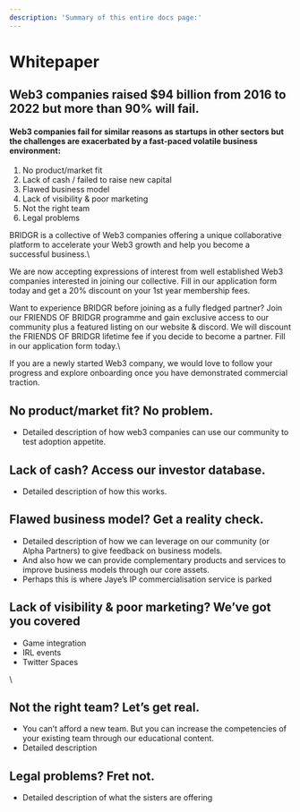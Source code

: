 ```yaml
---
description: 'Summary of this entire docs page:'
---
```


# Whitepaper

## Web3 companies raised $94 billion from 2016 to 2022 but more than 90% will fail.&#x20;

#### Web3 companies fail for similar reasons as startups in other sectors but the challenges are exacerbated by a fast-paced volatile business environment:

1. No product/market fit
2. Lack of cash / failed to raise new capital
3. Flawed business model
4. Lack of visibility & poor marketing
5. Not the right team
6. Legal problems



BRIDGR is a collective of Web3 companies offering a unique collaborative platform to accelerate your Web3 growth and help you become a successful business.\


We are now accepting expressions of interest from well established Web3 companies interested in joining our collective. Fill in our application form today and get a 20% discount on your 1st year membership fees.



Want to experience BRIDGR before joining as a fully fledged partner? Join our FRIENDS OF BRIDGR programme and gain exclusive access to our community plus a featured listing on our website & discord. We will discount the FRIENDS OF BRIDGR lifetime fee if you decide to become a partner. Fill in our application form today.\


If you are a newly started Web3 company, we would love to follow your progress and explore onboarding once you have demonstrated commercial traction.&#x20;



## No product/market fit? No problem.

* Detailed description of how web3 companies can use our community to test adoption appetite.&#x20;



## Lack of cash? Access our investor database.

* Detailed description of how this works.&#x20;



## Flawed business model? Get a reality check.&#x20;

* Detailed description of how we can leverage on our community (or Alpha Partners) to give feedback on business models.&#x20;
* And also how we can provide complementary products and services to improve business models through our core assets.&#x20;
* Perhaps this is where Jaye’s IP commercialisation service is parked



## Lack of visibility & poor marketing? We’ve got you covered

* Game integration
* IRL events
* Twitter Spaces

\


## Not the right team? Let’s get real.&#x20;

* You can’t afford a new team. But you can increase the competencies of your existing team through our educational content.&#x20;
* Detailed description

## Legal problems? Fret not.&#x20;

* Detailed description of what the sisters are offering&#x20;
